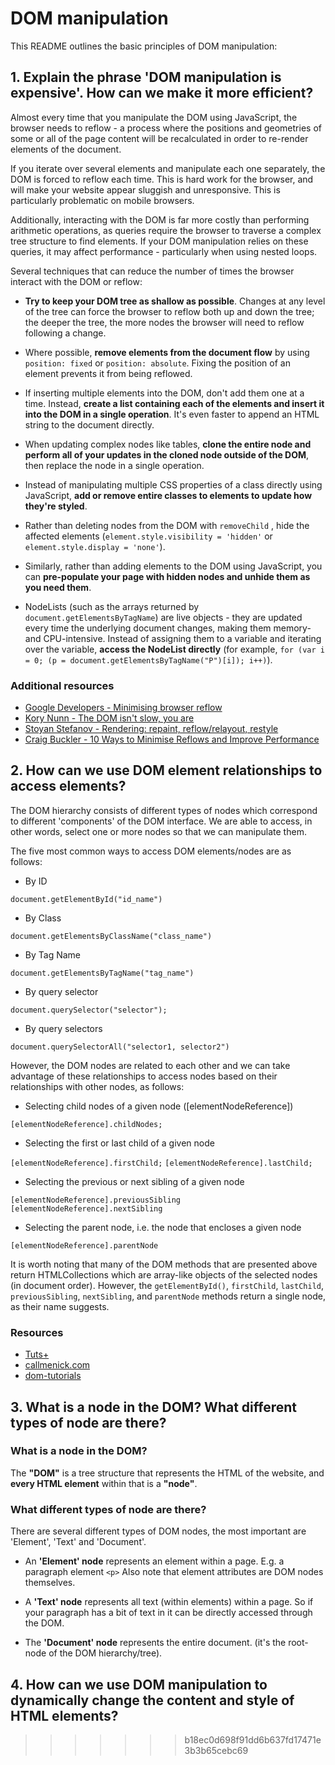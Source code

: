 # DOM manipulation

This README outlines the basic principles of DOM manipulation:

## 1. Explain the phrase 'DOM manipulation is expensive'. How can we make it more efficient?

Almost every time that you manipulate the DOM using JavaScript, the browser needs to reflow - a process where the positions and geometries of some or all of the page content will be recalculated in order to re-render elements of the document.

If you iterate over several elements and manipulate each one separately, the DOM is forced to reflow each time. This is hard work for the browser, and will make your website appear sluggish and unresponsive. This is particularly problematic on mobile browsers.

Additionally, interacting with the DOM is far more costly than performing arithmetic operations, as queries require the browser to traverse a complex tree structure to find elements. If your DOM manipulation relies on these queries, it may affect performance - particularly when using nested loops.

Several techniques that can reduce the number of times the browser interact with the DOM or reflow:

- **Try to keep your DOM tree as shallow as possible**. Changes at any level of the tree can force the browser to reflow both up and down the tree; the deeper the tree, the more nodes the browser will need to reflow following a change.

- Where possible, **remove elements from the document flow** by using ```position: fixed``` or ```position: absolute```. Fixing the position of an element prevents it from being reflowed.

- If inserting multiple elements into the DOM, don't add them one at a time. Instead, **create a list containing each of the elements and insert it into the DOM in a single operation**. It's even faster to append an HTML string to the document directly.

- When updating complex nodes like tables, **clone the entire node and perform all of your updates in the cloned node outside of the DOM**, then replace the node in a single operation.

- Instead of manipulating multiple CSS properties of a class directly using JavaScript, **add or remove entire classes to elements to update how they're styled**.

- Rather than deleting nodes from the DOM with ```removeChild``` , hide the affected elements (```element.style.visibility = 'hidden'``` or ```element.style.display = 'none'```).  

- Similarly, rather than adding elements to the DOM using JavaScript, you can **pre-populate your page with hidden nodes and unhide them as you need them**.

- NodeLists (such as the arrays returned by ```document.getElementsByTagName```) are live objects - they are updated every time the underlying document changes, making them memory- and CPU-intensive. Instead of assigning them to a variable and iterating over the variable, **access the NodeList directly** (for example, ```for (var i = 0; (p = document.getElementsByTagName("P")[i]); i++)```).

### Additional resources

- [Google Developers - Minimising browser reflow](https://developers.google.com/speed/articles/reflow)
- [Kory Nunn - The DOM isn't slow, you are](https://korynunn.wordpress.com/2013/03/19/the-dom-isnt-slow-you-are/)
- [Stoyan Stefanov - Rendering: repaint, reflow/relayout, restyle](http://www.phpied.com/rendering-repaint-reflowrelayout-restyle/)
- [Craig Buckler - 10 Ways to Minimise Reflows and Improve Performance](https://www.sitepoint.com/10-ways-minimize-reflows-improve-performance/)

## 2. How can we use DOM element relationships to access elements?

The DOM hierarchy consists of different types of nodes which correspond to different 'components' of the DOM interface. We are able to access, in other words, select one or more nodes so that we can manipulate them.

The five most common ways to access DOM elements/nodes are as follows:

  * By ID

  `document.getElementById("id_name")`
  * By Class

  `document.getElementsByClassName("class_name")`

  * By Tag Name

  `document.getElementsByTagName("tag_name")`

  * By query selector

  `document.querySelector("selector");`

  * By query selectors

  `document.querySelectorAll("selector1, selector2")`

However, the DOM nodes are related to each other and we can take advantage of these relationships to access nodes based on their relationships with other nodes, as follows:

  * Selecting child nodes of a given node ([elementNodeReference])

  `[elementNodeReference].childNodes;`

  * Selecting the first or last child of a given node

  `[elementNodeReference].firstChild;`
  `[elementNodeReference].lastChild;`

  * Selecting the previous or next sibling of a given node

  `[elementNodeReference].previousSibling`  
  `[elementNodeReference].nextSibling`

  * Selecting the parent node, i.e. the node that encloses a given node

  `[elementNodeReference].parentNode`

It is worth noting that many of the DOM methods that are presented above return HTMLCollections which are array-like objects of the selected nodes (in document order). However, the `getElementById()`, `firstChild`, `lastChild`, `previousSibling`, `nextSibling`, and `parentNode` methods return a single node, as their name suggests.  

### Resources
* [Tuts+](https://code.tutsplus.com/tutorials/javascript-and-the-dom-series-lesson-1--net-3134)
* [callmenick.com](http://callmenick.com/post/basics-javascript-dom-manipulation)
* [dom-tutorials](https://dom-tutorials.appspot.com/static/index.html)

## 3. What is a node in the DOM? What different types of node are there?

### What is a node in the DOM?
The **"DOM"** is a tree structure that represents the HTML of the website, and **every HTML element** within that is a **"node"**.
### What different types of node are there?
There are several different types of DOM nodes, the most important are 'Element', 'Text' and 'Document'.

* An **'Element' node** represents an element within a page. E.g. a paragraph element ```<p>``` Also note that element attributes are DOM nodes themselves.

* A **'Text' node** represents all text (within elements) within a page. So if your paragraph has a bit of text in it can be directly accessed through the DOM.

* The **'Document' node** represents the entire document. (it's the root-node of the DOM hierarchy/tree).

## 4. How can we use DOM manipulation to dynamically change the content and style of HTML elements?
>>>>>>> b18ec0d698f91dd6b637fd17471e3b3b65cebc69
